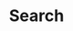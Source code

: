 ---
title: "Search"
layout: "search"
summary: "Search the site"
placeholder: "What are you looking for?"
---